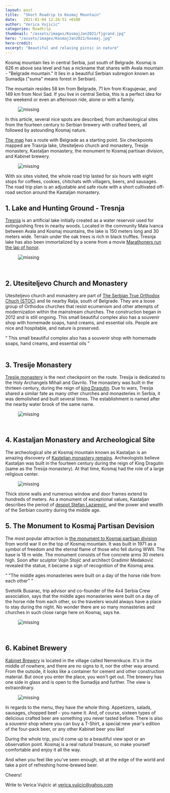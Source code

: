 ```yaml
---
layout: post
title:  "Short Roadrip to Kosmaj Mountain"
date:   2021-01-04 12:26:51 +0100
author: "Verica Vujicic"
categories: Roadtrip
thumbnail: "/assets/images/KosmajJan2021/fjgrand.jpg"
hero: "/assets/images/KosmajJan2021/kosmaj.jpg"
hero-credit: 
excerpt: "Beautiful and relaxing picnic in nature"
---
```

<drop-cap>K</drop-cap>osmaj mountain lies in central Serbia, just south of Belgrade. Kosmaj is 626 m above sea level and has a nickname that shares with Avala mountain - "Belgrade mountain." It lies in a beautiful Serbian subregion known as Sumadija ("suma" means forest in Serbian). 

The mountain resides 58 km from Belgrade, 71 km from Kragujevac, and 149 km from Novi Sad. If you live in central Serbia, this is a perfect idea for the weekend or even an afternoon ride, alone or with a family. 

<figure>
    <img src='/assets/images/KosmajJan2021/fjgrand.JPG' alt='missing' />
    <figcaption></figcaption>
</figure>

In this article, several nice spots are described, from archaeological sites from the fourteen century to Serbian brewery with crafted beers, all followed by astounding Kosmaj nature. 

[The map](https://www.google.com/maps/d/edit?mid=13reG38meBXkGlPM2NKOIpeUNVjMEGPEb&ll=44.48714241478879%2C20.533426225075697&z=15) has a route with Belgrade as a starting point. Six checkpoints mapped are Trasnja lake, Utesiteljevo church and monastery, Tresije monastery, Kastaljan monastery, the monument to Kosmaj partisan division, and Kabinet brewery.

<figure>
    <img src='/assets/images/KosmajJan2021/map.png' alt='missing' />
    <figcaption></figcaption>
</figure>

With six sites visited, the whole road trip lasted for six hours with eight stops for coffees, cookies, chitchats with villagers, beers, and sausages. The road trip plan is an adjustable and safe route with a short cultivated off-road section around the Kastaljan monastery.


## 1. Lake and Hunting Ground - Tresnja

[Tresnja](https://www.google.com/search?q=jezero+tresnja&client=safari&rls=en&sxsrf=ALeKk036sVXdd6tQ3kRWTjvWWXIXpJqxjA:1609769758284&source=lnms&tbm=isch&sa=X&ved=2ahUKEwiE9fLUu4LuAhWEPewKHZntDMEQ_AUoAXoECAUQAw&biw=1440&bih=837) is an artificial lake initially created as a water reservoir used for extinguishing fires in nearby woods. Located in the community Mala Ivanca between Avala and Kosmaj mountains, the lake is 150 meters long and 30 meters wide. Terrain under the oak trees is rich in black truffles. Tresnja lake has also been immortalized by a scene from a movie [Marathoners run the lap of honor](https://www.imdb.com/title/tt0084302/?ref_=nm_flmg_wr_21). 

<figure>
    <img src='/assets/images/KosmajJan2021/jezero.jpg' alt='missing' />
    <figcaption></figcaption>
</figure>

<br>

## 2. Utesiteljevo Church and Monastery

Utesiteljevo church and monastery are part of [The Serbian True Orthodox Chuch (STOC)](https://en.wikipedia.org/wiki/Serbian_True_Orthodox_Church) and lie nearby Ralja, south of Belgrade. They are a loose group of Orthodox churches that resist ecumenism and other attempts of modernization within the mainstream churches. The construction began in 2012 and is still ongoing. This small beautiful complex also has a souvenir shop with homemade soaps, hand creams, and essential oils. People are nice and hospitable, and nature is preserved.  

<div class="aside-quote"><q>
    This small beautiful complex also has a souvenir shop with homemade soaps, hand creams, and essential oils
</q></div>

<br>

## 3. Tresije Monastery

[Tresije monastery](https://www.google.com/search?q=tresije+monastery&client=safari&rls=en&sxsrf=ALeKk0384v5IZH2rTYEdWExnkGkt03U86g:1609775305350&source=lnms&tbm=isch&sa=X&ved=2ahUKEwjT-fip0ILuAhVEPewKHZWtA9kQ_AUoAXoECAYQAw&biw=1440&bih=837) is the next checkpoint on the route. Tresija is dedicated to the Holy Archangels Mihail and Gavrilo. The monastery was built in the thirteen century, during the reign of [king Dragutin](https://en.wikipedia.org/wiki/Stefan_Dragutin). Due to wars, Tresija shared a similar fate as many other churches and monasteries in Serbia, it was demolished and built several times. The establishment is named after the nearby water brook of the same name.

<figure>
    <img src='/assets/images/KosmajJan2021/tresije.jpg' alt='missing' />
    <figcaption></figcaption>
</figure>
 
<br>

## 4. Kastaljan Monastery and Archeological Site

The archeological site at Kosmaj mountain known as Kastaljan is an amazing discovery of [Kasteljan monastery remains](https://beogradskonasledje.rs/kd/zavod/sopot/manastir-kastaljan.html). Archeologists believe Kastaljan was built in the fourteen century during the reign of King Dragutin (same as the Tresija monastery). At that time, Kosmaj had the role of a large religious center. 

<figure>
    <img src='/assets/images/KosmajJan2021/kastaljann.jpg' alt='missing' />
    <figcaption></figcaption>
</figure>

Thick stone walls and numerous window and door frames extend to hundreds of meters. As a monument of exceptional values, Kastaljan describes the period of [despot Stefan Lazarević](https://en.wikipedia.org/wiki/Stefan_Lazarević), and the power and wealth of the Serbian country during the middle age. 
 
 
## 5. The Monument to Kosmaj Partisan Devision

The most popular attraction is [the monument to Kosmaj partisan division](https://www.google.com/search?q=kosmaj+monument&client=safari&rls=en&sxsrf=ALeKk01vn09QjggLNOzBUW-4b4cU6m2WFg:1609777439142&source=lnms&tbm=isch&sa=X&ved=2ahUKEwixrrWj2ILuAhWRCuwKHebMC1oQ_AUoAXoECBIQAw&biw=1440&bih=837) from world war II on the top of Kosmaj mountain. It was built in 1971 as a symbol of freedom and the eternal flame of those who fell during WWII. The base is 18 m wide. The monument consists of five concrete arms 30 meters high. Soon after sculptor Vojin Stojić and architect Gradimir Medaković revealed the statue, it became a sign of recognition of the Kosmaj area.

<div class="aside-quote"><q>
    "The middle ages monasteries were built on a day of the horse ride from each other"
</q></div>

Svetolik Busarac, trip advisor and co-founder of the 4x4 Serbia Crew association, says that the middle ages monasteries were built on a day of the horse ride from each other, so the travelers would always have a place to stay during the night. No wonder there are so many monasteries and churches in such close range here on Kosmaj, says he.

<figure>
    <img src='/assets/images/KosmajJan2021/partizani.jpg' alt='missing' />
    <figcaption></figcaption>
</figure>

<br>

## 6. Kabinet Brewery

[Kabinet Brewery](https://www.kabinet.rs/index.php/en) is located in the village called Nemenikuce. It's in the middle of nowhere, and there are no signs to it, nor the other way around. From the outside, it looks like a container for cement and other construction material. But once you enter the place, you won't get out. The brewery has one side in glass and is open to the Sumadija and further. The view is extraordinary. 

<figure>
    <img src='/assets/images/KosmajJan2021/kabinet.jpg' alt='missing' />
    <figcaption></figcaption>
</figure>

In regards to the menu, they have the whole thing. Appetizers, salads, sausages, chopped beef - you name it. And, of course, sixteen types of delicious crafted beer are something you never tasted before. There is also a souvenir shop where you can buy a T-Shirt, a special new year's edition of the four-pack beer, or any other Kabinet beer you like!


During the whole trip, you'd come up to a beautiful view spot or an observation point. Kosmaj is a real natural treasure, so make yourself comfortable and enjoy it all the way.


And when you feel like you've seen enough, sit at the edge of the world and take a pint of refreshing home-brewed beer.

Cheers!



Write to Verica Vujicic at [verica.vujicic@yahoo.com](mailto:verica.vujicic@yahoo.com)